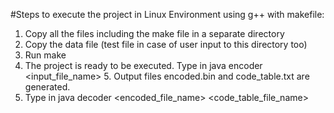 #Steps to execute the project in Linux Environment using g++ with makefile:

1. Copy all the files including the make file in a separate directory
2. Copy the data file (test file in case of user input to this directory too)
3. Run make
4. The project is ready to be executed. Type in java encoder <input_file_name> 5. Output files encoded.bin and code_table.txt are generated.
6. Type in java decoder <encoded_file_name> <code_table_file_name>
